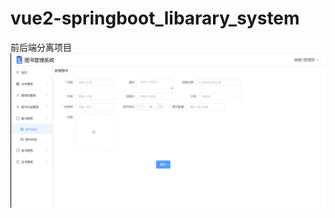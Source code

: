 # vue2-springboot_libarary_system
前后端分离项目
![home](https://github.com/code-luochen/vue2-springboot_libarary_system/blob/1498fd7dd9c79da6744ed220cf1cb4c11baac36d/images/addbook.png)

